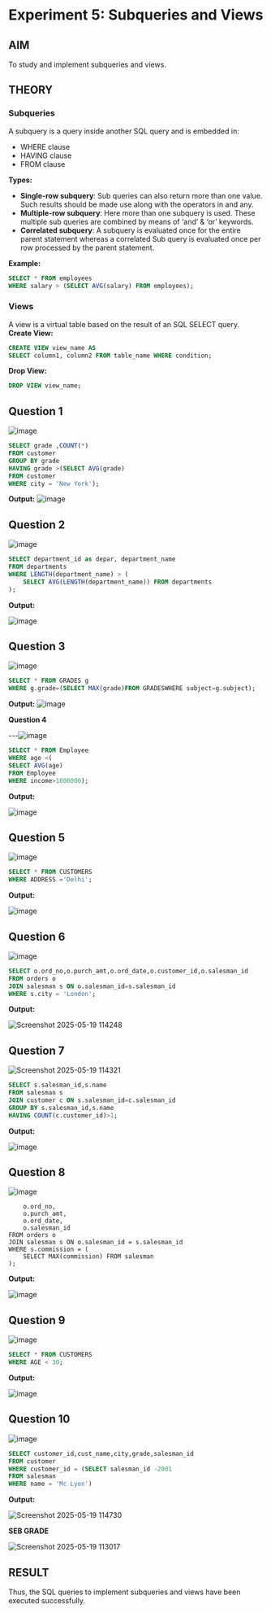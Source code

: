 # Experiment 5: Subqueries and Views

## AIM
To study and implement subqueries and views.

## THEORY

### Subqueries
A subquery is a query inside another SQL query and is embedded in:
- WHERE clause
- HAVING clause
- FROM clause

**Types:**
- **Single-row subquery**:
  Sub queries can also return more than one value. Such results should be made use along with the operators in and any.
- **Multiple-row subquery**:
  Here more than one subquery is used. These multiple sub queries are combined by means of ‘and’ & ‘or’ keywords.
- **Correlated subquery**:
  A subquery is evaluated once for the entire parent statement whereas a correlated Sub query is evaluated once per row processed by the parent statement.

**Example:**
```sql
SELECT * FROM employees
WHERE salary > (SELECT AVG(salary) FROM employees);
```
### Views
A view is a virtual table based on the result of an SQL SELECT query.
**Create View:**
```sql
CREATE VIEW view_name AS
SELECT column1, column2 FROM table_name WHERE condition;
```
**Drop View:**
```sql
DROP VIEW view_name;
```

**Question 1**
--
![image](https://github.com/user-attachments/assets/4ffce4b4-8b13-49b6-a09b-5d3322e8bd65)


```sql
SELECT grade ,COUNT(*) 
FROM customer
GROUP BY grade
HAVING grade >(SELECT AVG(grade)
FROM customer
WHERE city = 'New York');
```

**Output:**
![image](https://github.com/user-attachments/assets/a7c84214-c7ee-4db0-9d02-a5a18ffd3602)

**Question 2**
---
![image](https://github.com/user-attachments/assets/58581fa0-ddb0-4003-a356-cbbed8a8105a)


```sql
SELECT department_id as depar, department_name
FROM departments
WHERE LENGTH(department_name) > (
    SELECT AVG(LENGTH(department_name)) FROM departments
);

```

**Output:**

![image](https://github.com/user-attachments/assets/7eea6646-07eb-4fca-8d2e-a2e92ebeec54)

**Question 3**
---
![image](https://github.com/user-attachments/assets/d4700024-6e23-4609-b24a-625dd7f47293)


```sql
SELECT * FROM GRADES g
WHERE g.grade=(SELECT MAX(grade)FROM GRADESWHERE subject=g.subject);
```

**Output:**
![image](https://github.com/user-attachments/assets/b7741619-0997-4a35-b69c-f9de8c8eac41)

**Question 4**

---![image](https://github.com/user-attachments/assets/e8e59324-5739-4a3c-8fb1-132dd7c5710a)


```sql
SELECT * FROM Employee
WHERE age <(
SELECT AVG(age)
FROM Employee
WHERE income>1000000);
```

**Output:**

![image](https://github.com/user-attachments/assets/577111f8-9b60-4e8c-9a08-ff9270d9d3a3)


**Question 5**
---
![image](https://github.com/user-attachments/assets/1e1a4c89-f97d-4baf-865e-12def990be48)


```sql
SELECT * FROM CUSTOMERS
WHERE ADDRESS ='Delhi';
```

**Output:**

![image](https://github.com/user-attachments/assets/79c991dc-b147-4fb7-9668-4b4f99c502d5)

**Question 6**
---
![image](https://github.com/user-attachments/assets/223bc0ae-2186-46ce-bf5c-c4425f449dc5)


```sql
SELECT o.ord_no,o.purch_amt,o.ord_date,o.customer_id,o.salesman_id
FROM orders o
JOIN salesman s ON o.salesman_id=s.salesman_id
WHERE s.city = 'London';
```

**Output:**

![Screenshot 2025-05-19 114248](https://github.com/user-attachments/assets/2e6839ce-9f52-4236-8612-ae4effb97dc6)

**Question 7**
---
![Screenshot 2025-05-19 114321](https://github.com/user-attachments/assets/87adbd69-c810-47dc-988a-668cf9fcfbe3)


```sql
SELECT s.salesman_id,s.name
FROM salesman s
JOIN customer c ON s.salesman_id=c.salesman_id
GROUP BY s.salesman_id,s.name
HAVING COUNT(c.customer_id)>1;
```

**Output:**

![image](https://github.com/user-attachments/assets/0126fe95-f8f2-4618-8ce7-41b36923e2f6)


**Question 8**
---
![image](https://github.com/user-attachments/assets/6da33aae-d118-42a3-b78c-16b22836003f)


```sqlSELECT 
    o.ord_no,
    o.purch_amt,
    o.ord_date,
    o.salesman_id
FROM orders o
JOIN salesman s ON o.salesman_id = s.salesman_id
WHERE s.commission = (
    SELECT MAX(commission) FROM salesman
);

```

**Output:**

![image](https://github.com/user-attachments/assets/cf00121a-4d7f-44a4-8792-2f66b3cfb725)

**Question 9**
---
![image](https://github.com/user-attachments/assets/5537c616-b15f-41fb-afe1-fe3680509538)


```sql
SELECT * FROM CUSTOMERS
WHERE AGE < 30;
```

**Output:**

![image](https://github.com/user-attachments/assets/1aee8492-97a8-43b0-b8bd-33e6c78a9675)


**Question 10**
---
![image](https://github.com/user-attachments/assets/a6737eda-9872-451b-a781-05e9c53dcb67)


```sql
SELECT customer_id,cust_name,city,grade,salesman_id
FROM customer
WHERE customer_id = (SELECT salesman_id -2001
FROM salesman
WHERE name = 'Mc Lyon')
```

**Output:**

![Screenshot 2025-05-19 114730](https://github.com/user-attachments/assets/be1eb058-4fd6-4f76-825d-bed8cd2ff791)

**SEB GRADE**

![Screenshot 2025-05-19 113017](https://github.com/user-attachments/assets/9575b33b-3128-4059-97e4-de70156e3d13)

## RESULT
Thus, the SQL queries to implement subqueries and views have been executed successfully.
